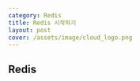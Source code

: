 ```yaml
---
category: Redis
title: Redis 시작하기
layout: post
cover: /assets/image/cloud_logo.png
---
```


## Redis
